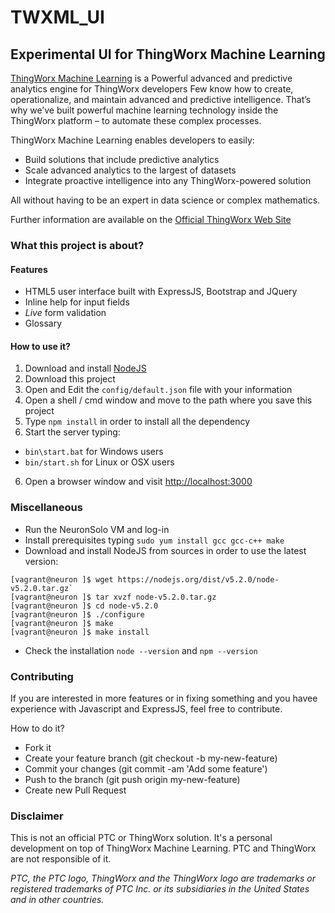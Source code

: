 # TWXML_UI
## Experimental UI for ThingWorx Machine Learning

[ThingWorx Machine Learning](http://www.thingworx.com/machine-learning) is a Powerful advanced and predictive analytics engine for ThingWorx developers
Few know how to create, operationalize, and maintain advanced and predictive intelligence. That’s why we’ve built powerful machine learning technology inside the ThingWorx platform – to automate these complex processes.

ThingWorx Machine Learning enables developers to easily:
- Build solutions that include predictive analytics
- Scale advanced analytics to the largest of datasets
- Integrate proactive intelligence into any ThingWorx-powered solution

All without having to be an expert in data science or complex mathematics.

Further information are available on the [Official ThingWorx Web Site](http://www.thingworx.com/machine-learning)

### What this project is about?

#### Features
- HTML5 user interface built with ExpressJS, Bootstrap and JQuery
- Inline help for input fields
- _Live_ form validation
- Glossary

#### How to use it?
1. Download and install [NodeJS](https://nodejs.org/en/)
2. Download this project
3. Open and Edit the `config/default.json` file with your information
4. Open a shell / cmd window and move to the path where you save this project
5. Type `npm install` in order to install all the dependency
6. Start the server typing:
  - `bin\start.bat` for Windows users
  - `bin/start.sh` for Linux or OSX users
6. Open a browser window and visit [http://localhost:3000](http://localhost:3000)

### Miscellaneous
- Run the NeuronSolo VM and log-in
- Install prerequisites typing `sudo yum install gcc gcc-c++ make`
- Download and install NodeJS from sources in order to use the latest version:
```
[vagrant@neuron ]$ wget https://nodejs.org/dist/v5.2.0/node-v5.2.0.tar.gz`
[vagrant@neuron ]$ tar xvzf node-v5.2.0.tar.gz
[vagrant@neuron ]$ cd node-v5.2.0
[vagrant@neuron ]$ ./configure
[vagrant@neuron ]$ make
[vagrant@neuron ]$ make install
```
- Check the installation `node --version` and `npm --version`

### Contributing
If you are interested in more features or in fixing something and you havee experience with Javascript and ExpressJS, feel free to contribute.

How to do it?
- Fork it
- Create your feature branch (git checkout -b my-new-feature)
- Commit your changes (git commit -am 'Add some feature')
- Push to the branch (git push origin my-new-feature)
- Create new Pull Request

### Disclaimer
This is not an official PTC or ThingWorx solution. It's a personal development on top of ThingWorx Machine Learning. PTC and ThingWorx are not responsible of it.

_PTC, the PTC logo, ThingWorx and the ThingWorx logo are trademarks or registered trademarks of PTC Inc. or its subsidiaries in the United States and in other countries._
